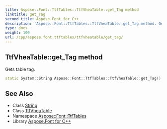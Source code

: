 ```yaml
---
title: Aspose::Font::TtfTables::TtfVheaTable::get_Tag method
linktitle: get_Tag
second_title: Aspose.Font for C++
description: 'Aspose::Font::TtfTables::TtfVheaTable::get_Tag method. Gets table tag in C++.'
type: docs
weight: 100
url: /cpp/aspose.font.ttftables/ttfvheatable/get_tag/
---
```

## TtfVheaTable::get_Tag method


Gets table tag.

```cpp
static System::String Aspose::Font::TtfTables::TtfVheaTable::get_Tag()
```

## See Also

* Class [String](../../../system/string/)
* Class [TtfVheaTable](../)
* Namespace [Aspose::Font::TtfTables](../../)
* Library [Aspose.Font for C++](../../../)
